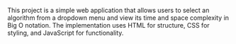 This project is a simple web application that allows users to select an algorithm from a dropdown menu and view its time and space complexity in Big O notation. 
The implementation uses HTML for structure, CSS for styling, and JavaScript for functionality.
